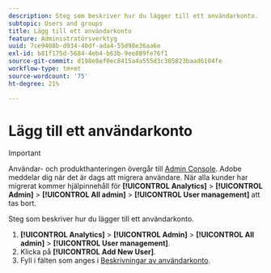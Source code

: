 ```yaml
---
description: Steg som beskriver hur du lägger till ett användarkonto.
subtopic: Users and groups
title: Lägg till ett användarkonto
feature: Administratörsverktyg
uuid: 7ce9408b-d934-40df-ada4-55d98e36aa6e
exl-id: b81f175d-5684-4eb4-b63b-9ee889fe76f1
source-git-commit: d198e8ef0ec8415a4a555d3c385823baad6104fe
workflow-type: tm+mt
source-wordcount: '75'
ht-degree: 21%

---
```


# Lägg till ett användarkonto

>[!IMPORTANT]
>
>Användar- och produkthanteringen övergår till [Admin Console](https://helpx.adobe.com/se/enterprise/using/admin-console.html). Adobe meddelar dig när det är dags att migrera användare. När alla kunder har migrerat kommer hjälpinnehåll för **[!UICONTROL Analytics]** > **[!UICONTROL Admin]** > **[!UICONTROL All admin]** > **[!UICONTROL User management]** att tas bort.

Steg som beskriver hur du lägger till ett användarkonto.

1. **[!UICONTROL Analytics]** > **[!UICONTROL Admin]** > **[!UICONTROL All admin]** > **[!UICONTROL User management]**.
1. Klicka på **[!UICONTROL Add New User]**.
1. Fyll i fälten som anges i [Beskrivningar av användarkonto](/help/admin/user-management2/c-user-management/users.md#section_14A7E169514A42A88E06387CC7C2E9AD).
